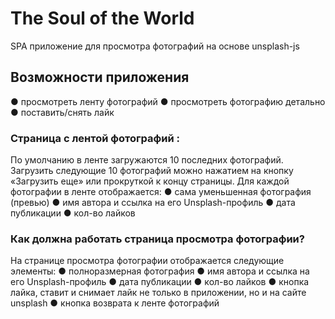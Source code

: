# The Soul of the World

SPA приложение для просмотра фотографий на основе unsplash-js

## Возможности приложения

● просмотреть ленту фотографий
● просмотреть фотографию детально
● поставить/снять лайк

### Страница с лентой фотографий :

По умолчанию в ленте загружаются 10 последних фотографий. Загрузить следующие 10 фотографий можно нажатием на кнопку «Загрузить еще» или прокруткой к концу страницы.
Для каждой фотографии в ленте отображается:
● сама уменьшенная фотография (превью)
● имя автора и ссылка на его Unsplash-профиль
● дата публикации
● кол-во лайков

### Как должна работать страница просмотра фотографии?

На странице просмотра фотографии отображается следующие элементы:
● полноразмерная фотография
● имя автора и ссылка на его Unsplash-профиль
● дата публикации
● кол-во лайков
● кнопка лайка, ставит и снимает лайк не только в приложении, но и на сайте unsplash
● кнопка возврата к ленте фотографий
